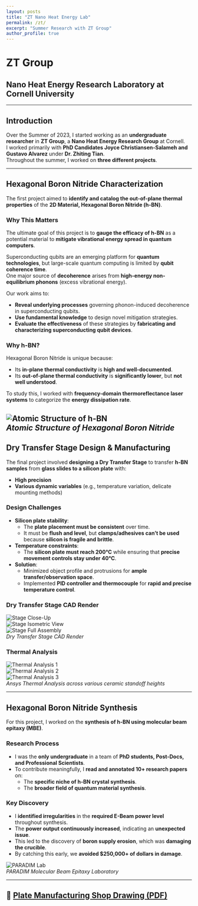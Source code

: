 ```yaml
---
layout: posts
title: "ZT Nano Heat Energy Lab"
permalink: /zt/
excerpt: "Summer Research with ZT Group"
author_profile: true
---
```


# ZT Group  

## Nano Heat Energy Research Laboratory at Cornell University  

---

## Introduction  

Over the Summer of 2023, I started working as an **undergraduate researcher** in **ZT Group**, a **Nano Heat Energy Research Group** at Cornell.  
I worked primarily with **PhD Candidates Joyce Christiansen-Salameh and Gustavo Alvarez** under **Dr. Zhiting Tian**.  
Throughout the summer, I worked on **three different projects**.  

---

## Hexagonal Boron Nitride Characterization  

The first project aimed to **identify and catalog the out-of-plane thermal properties** of the **2D Material, Hexagonal Boron Nitride (h-BN)**.  

### Why This Matters  
The ultimate goal of this project is to **gauge the efficacy of h-BN** as a potential material to **mitigate vibrational energy spread in quantum computers**.  

Superconducting qubits are an emerging platform for **quantum technologies**, but large-scale quantum computing is limited by **qubit coherence time**.  
One major source of **decoherence** arises from **high-energy non-equilibrium phonons** (excess vibrational energy).  

Our work aims to:  
- **Reveal underlying processes** governing phonon-induced decoherence in superconducting qubits.  
- **Use fundamental knowledge** to design novel mitigation strategies.  
- **Evaluate the effectiveness** of these strategies by **fabricating and characterizing superconducting qubit devices**.  

### Why h-BN?  
Hexagonal Boron Nitride is unique because:  
- Its **in-plane thermal conductivity** is **high and well-documented**.  
- Its **out-of-plane thermal conductivity** is **significantly lower**, but **not well understood**.  

To study this, I worked with **frequency-domain thermoreflectance laser systems** to categorize the **energy dissipation rate**.  

![Atomic Structure of h-BN](images/portfolio/zt/HBN.png)  
*Atomic Structure of Hexagonal Boron Nitride*  
---

## Dry Transfer Stage Design & Manufacturing  

The final project involved **designing a Dry Transfer Stage** to transfer **h-BN samples** from **glass slides to a silicon plate** with:  
- **High precision**  
- **Various dynamic variables** (e.g., temperature variation, delicate mounting methods)  

### Design Challenges  
- **Silicon plate stability**:  
  - The **plate placement must be consistent** over time.  
  - It must be **flush and level**, but **clamps/adhesives can’t be used** because **silicon is fragile and brittle**.  
- **Temperature constraints**:  
  - The **silicon plate must reach 200°C** while ensuring that **precise movement controls stay under 40°C**.  
- **Solution**:  
  - Minimized object profile and protrusions for **ample transfer/observation space**.  
  - Implemented **PID controller and thermocouple** for **rapid and precise temperature control**.  

### Dry Transfer Stage CAD Render  

![Stage Close-Up](images/portfolio/zt/stage_close.png)  
![Stage Isometric View](images/portfolio/zt/stage_iso.png)  
![Stage Full Assembly](images/portfolio/zt/stage_full.png)  
*Dry Transfer Stage CAD Render*  

### Thermal Analysis  

![Thermal Analysis 1](images/portfolio/zt/thermalS.jpg)  
![Thermal Analysis 2](images/portfolio/zt/thermalM.jpg)  
![Thermal Analysis 3](images/portfolio/zt/ThermalL.jpg)  
*Ansys Thermal Analysis across various ceramic standoff heights*  

---

## Hexagonal Boron Nitride Synthesis  

For this project, I worked on the **synthesis of h-BN using molecular beam epitaxy (MBE)**.  

### Research Process  
- I was the **only undergraduate** in a team of **PhD students, Post-Docs, and Professional Scientists**.  
- To contribute meaningfully, I **read and annotated 10+ research papers** on:  
  - The **specific niche of h-BN crystal synthesis**.  
  - The **broader field of quantum material synthesis**.  

### Key Discovery  
- I **identified irregularities** in the **required E-Beam power level** throughout synthesis.  
- The **power output continuously increased**, indicating an **unexpected issue**.  
- This led to the discovery of **boron supply erosion**, which was **damaging the crucible**.  
- By catching this early, we **avoided $250,000+ of dollars in damage**.  

![PARADIM Lab](images/portfolio/zt/paradim.jpg)  
*PARADIM Molecular Beam Epitaxy Laboratory*  



---

## 📄 **[Plate Manufacturing Shop Drawing (PDF)](images/portfolio/zt/plate_drawing_sheet.pdf)**  
